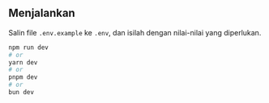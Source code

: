 ## Menjalankan

Salin file `.env.example` ke `.env`, dan isilah dengan nilai-nilai yang diperlukan.

```bash
npm run dev
# or
yarn dev
# or
pnpm dev
# or
bun dev
```
